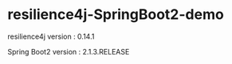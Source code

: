 # resilience4j-SpringBoot2-demo
resilience4j version : 0.14.1

Spring Boot2 version : 2.1.3.RELEASE
##

